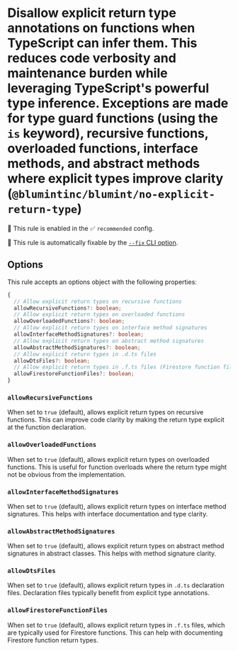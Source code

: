 # Disallow explicit return type annotations on functions when TypeScript can infer them. This reduces code verbosity and maintenance burden while leveraging TypeScript's powerful type inference. Exceptions are made for type guard functions (using the `is` keyword), recursive functions, overloaded functions, interface methods, and abstract methods where explicit types improve clarity (`@blumintinc/blumint/no-explicit-return-type`)

💼 This rule is enabled in the ✅ `recommended` config.

🔧 This rule is automatically fixable by the [`--fix` CLI option](https://eslint.org/docs/latest/user-guide/command-line-interface#--fix).

<!-- end auto-generated rule header -->

## Options

This rule accepts an options object with the following properties:

```ts
{
  // Allow explicit return types on recursive functions
  allowRecursiveFunctions?: boolean;
  // Allow explicit return types on overloaded functions
  allowOverloadedFunctions?: boolean;
  // Allow explicit return types on interface method signatures
  allowInterfaceMethodSignatures?: boolean;
  // Allow explicit return types on abstract method signatures
  allowAbstractMethodSignatures?: boolean;
  // Allow explicit return types in .d.ts files
  allowDtsFiles?: boolean;
  // Allow explicit return types in .f.ts files (Firestore function files)
  allowFirestoreFunctionFiles?: boolean;
}
```

### `allowRecursiveFunctions`

When set to `true` (default), allows explicit return types on recursive functions. This can improve code clarity by making the return type explicit at the function declaration.

### `allowOverloadedFunctions`

When set to `true` (default), allows explicit return types on overloaded functions. This is useful for function overloads where the return type might not be obvious from the implementation.

### `allowInterfaceMethodSignatures`

When set to `true` (default), allows explicit return types on interface method signatures. This helps with interface documentation and type clarity.

### `allowAbstractMethodSignatures`

When set to `true` (default), allows explicit return types on abstract method signatures in abstract classes. This helps with method signature clarity.

### `allowDtsFiles`

When set to `true` (default), allows explicit return types in `.d.ts` declaration files. Declaration files typically benefit from explicit type annotations.

### `allowFirestoreFunctionFiles`

When set to `true` (default), allows explicit return types in `.f.ts` files, which are typically used for Firestore functions. This can help with documenting Firestore function return types.
